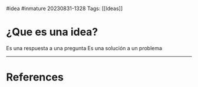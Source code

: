 #idea #inmature 
20230831-1328
Tags:  [[Ideas]]

# ¿Que es una idea?

Es una respuesta a una pregunta 
Es una solución a un problema

---
# References


